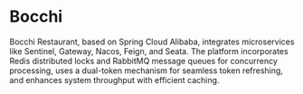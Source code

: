 # Bocchi
Bocchi Restaurant, based on Spring Cloud Alibaba, integrates microservices like Sentinel, Gateway, Nacos, Feign, and Seata. The platform incorporates Redis distributed locks and RabbitMQ message queues for concurrency processing, uses a dual-token mechanism for seamless token refreshing, and enhances system throughput with efficient caching.
